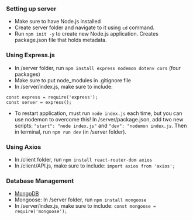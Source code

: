 ### Setting up server
- Make sure to have Node.js installed
- Create server folder and navigate to it using `cd` command.
- Run `npm init -y` to create new Node.js application. Creates package.json file that holds metadata.

### Using Express.js
- In /server folder, run `npm install express nodemon dotenv cors` (four packages)
- Make sure to put node_modules in .gitignore file
- In /server/index.js, make sure to include:
```
const express = require('express');
const server = express();
```
- To restart application, must run `node index.js` each time, but you can use nodemon to overcome this! In /server/package.json, add two new scripts: `"start": "node index.js"` and `"dev": "nodemon index.js`. Then in terminal, run `npm run dev` (in /server folder).

### Using Axios
- In /client folder, run `npm install react-router-dom axios`
- In /client/API.js, make sure to include: `import axios from 'axios';`

### Database Management
- [MongoDB](https://cloud.mongodb.com)
- Mongoose: In /server folder, run `npm install mongoose`
- In /server/index.js, make sure to include: `const mongoose = require('mongoose');`